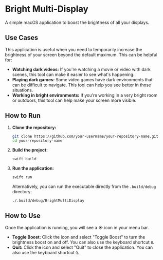 # Bright Multi-Display

A simple macOS application to boost the brightness of all your displays.

## Use Cases

This application is useful when you need to temporarily increase the brightness of your screen beyond the default maximum. This can be helpful for:

*   **Watching dark videos:** If you're watching a movie or video with dark scenes, this tool can make it easier to see what's happening.
*   **Playing dark games:** Some video games have dark environments that can be difficult to navigate. This tool can help you see better in those situations.
*   **Working in bright environments:** If you're working in a very bright room or outdoors, this tool can help make your screen more visible.

## How to Run

1.  **Clone the repository:**
    ```bash
    git clone https://github.com/your-username/your-repository-name.git
    cd your-repository-name
    ```
2.  **Build the project:**
    ```bash
    swift build
    ```
3.  **Run the application:**
    ```bash
    swift run
    ```
    Alternatively, you can run the executable directly from the `.build/debug` directory:
    ```bash
    ./.build/debug/BrightMultiDisplay
    ```

## How to Use

Once the application is running, you will see a ☀️ icon in your menu bar.

*   **Toggle Boost:** Click the icon and select "Toggle Boost" to turn the brightness boost on and off. You can also use the keyboard shortcut `B`.
*   **Quit:** Click the icon and select "Quit" to close the application. You can also use the keyboard shortcut `Q`.
